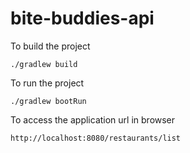 # bite-buddies-api

To build the project
```
./gradlew build
```

To run the project
```
./gradlew bootRun
```

To access the application url in browser
```
http://localhost:8080/restaurants/list
```

